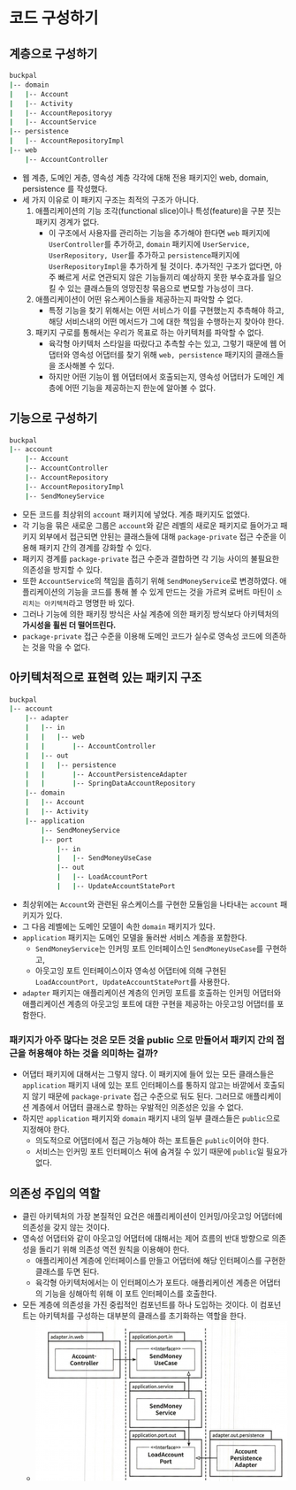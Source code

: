 # 코드 구성하기

## 계층으로 구성하기

```bash
buckpal
|-- domain
|   |-- Account
|   |-- Activity
|   |-- AccountRepositoryy
|   |-- AccountService
|-- persistence
|   |-- AccountRepositoryImpl
|-- web
    |-- AccountController
```

* 웹 계층, 도메인 게층, 영속성 계층 각각에 대해 전용 패키지인 web, domain, persistence 를 작성했다.
* 세 가지 이유로 이 패키지 구조는 최적의 구조가 아니다.
  1. 애플리케이션의 기능 조각(functional slice)이나 특성(feature)을 구분 짓는 패키지 경계가 없다.
     * 이 구조에서 사용자를 관리하는 기능을 추가해야 한다면 `web` 패키지에 `UserController`를 추가하고, `domain` 패키지에 
   `UserService, UserRepository, User`를 추가하고 `persistence`패키지에 `UserRepositoryImpl`을 추가하게 될 것이다.
   추가적인 구조가 없다면, 아주 빠르게 서로 연관되지 않은 기능들끼리 예상하지 못한 부수효과를 일으킬 수 있는 클래스들의 엉망진창 묶음으로 변모할 가능성이 크다.
  2. 애플리케이션이 어떤 유스케이스들을 제공하는지 파악할 수 없다.
     * 특정 기능을 찾기 위해서는 어떤 서비스가 이를 구현했는지 추측해야 하고, 해당 서비스내의 어떤 메서드가 그에 대한 책임을 수행하는지 찾아야 한다.
  3. 패키지 구로를 통해서는 우리가 목표로 하는 아키텍처를 파악할 수 없다.
     * 육각형 아키텍처 스타일을 따랐다고 추측할 수는 있고, 그렇기 때문에 웹 어댑터와 영속성 어댑터를 찾기 위해 `web, persistence` 패키지의 클래스들을
      조사해볼 수 있다.
     * 하지만 어떤 기능이 웹 어댑터에서 호출되는지, 영속성 어댑터가 도메인 계층에 어떤 기능을 제공하는지 한눈에 알아볼 수 없다.

## 기능으로 구성하기

```bash
buckpal
|-- account
    |-- Account
    |-- AccountController
    |-- AccountRepository
    |-- AccountRepositoryImpl
    |-- SendMoneyService
```

* 모든 코드를 최상위의 `account` 패키지에 넣었다. 계층 패키지도 없앴다.
* 각 기능을 묶은 새로운 그룹은 `account`와 같은 레벨의 새로운 패키지로 들어가고 패키지 외부에서 접근되면 안된는 클래스들에 대해 `package-private` 접근 수준을
 이용해 패키지 간의 경계를 강화할 수 있다.
* 패키지 경계를 `package-private` 접근 수준과 결합하면 각 기능 사이의 불필요한 의존성을 방지할 수 있다.
* 또한 `AccountService`의 책임을 좁히기 위해 `SendMoneyService`로 변경하였다. 애플리케이션의 기능을 코드를 통해 볼 수 있게 만드는 것을
 가르켜 로버트 마틴이 `소리치는 아키텍처`라고 명명한 바 있다.
* 그러나 기능에 의한 패키징 방식은 사실 계층에 의한 패키징 방식보다 아키텍처의 **가시성을 휠씬 더 떨어뜨린다.**
* `package-private` 접근 수준을 이용해 도메인 코드가 실수로 영속성 코드에 의존하는 것을 막을 수 없다.

## 아키텍처적으로 표현력 있는 패키지 구조

```bash
buckpal
|-- account
    |-- adapter
    |   |-- in
    |   |   |-- web
    |   |       |-- AccountController
    |   |-- out
    |   |   |-- persistence
    |   |       |-- AccountPersistenceAdapter
    |   |       |-- SpringDataAccountRepository
    |-- domain
    |   |-- Account
    |   |-- Activity
    |-- application
        |-- SendMoneyService
        |-- port
            |-- in
            |   |-- SendMoneyUseCase
            |-- out
            |   |-- LoadAccountPort
            |   |-- UpdateAccountStatePort
```

* 최상위에는 `Account`와 관련된 유스케이스를 구현한 모듈임을 나타내는 `account` 패키지가 있다.
* 그 다음 레벨에는 도메인 모델이 속한 `domain` 패키지가 있다.
* `application` 패키지는 도메인 모델을 둘러싼 서비스 계층을 포함한다.
  * `SendMoneyService`는 인커밍 포트 인터페이스인 `SendMoneyUseCase`를 구현하고, 
  * 아웃고잉 포트 인터페이스이자 영속성 어댑터에 의해 구현된 `LoadAccountPort, UpdateAccountStatePort`를 사용한다.
* `adapter` 패키지는 애플리케이션 계층의 인커밍 포트를 호출하는 인커밍 어댑터와 애플리케이션 계층의 아웃고잉 포트에 대한 구현을 제공하는 아웃고잉 어댑터를 포함한다.

### 패키지가 아주 많다는 것은 모든 것을 public 으로 만들어서 패키지 간의 접근을 허용해야 하는 것을 의미하는 걸까?

* 어댑터 패키지에 대해서는 그렇지 않다. 이 패키지에 들어 있는 모든 클래스들은 `application` 패키지 내에 있는 포트 인터페이스를 통하지 않고는
 바깥에서 호출되지 않기 때문에 `package-private` 접근 수준으로 둬도 된다. 그러므로 애플리케이션 계층에서 어댑터 클래스로 향하는 우발적인 의존성은 있을 수 없다.
* 하지만 `application` 패키지와 `domain` 패키지 내의 일부 클래스들은 `public`으로 지정해야 한다.
  * 의도적으로 어댑터에서 접근 가능해야 하는 포트들은 `public`이어야 한다.
  * 서비스는 인커밍 포트 인터페이스 뒤에 숨겨질 수 있기 때문에 `public`일 필요가 없다.

## 의존성 주입의 역할

* 클린 아키텍처의 가장 본질적인 요건은 애플리케이션이 인커밍/아웃고잉 어댑터에 의존성을 갖지 않는 것이다.
* 영속성 어댑터와 같이 아웃고잉 어댑터에 대해서는 제어 흐름의 반대 방향으로 의존성을 돌리기 위해 의존성 역전 원칙을 이용해야 한다.
  * 애플리케이션 계층에 인터페이스를 만들고 어댑터에 해당 인터페이스를 구현한 클래스를 두면 된다.
  * 육각형 아키텍처에서는 이 인터페이스가 포트다. 애플리케이션 계층은 어댑터의 기능을 싱해아힉 위해 이 포트 인터페이스를 호출한다.
* 모든 계층에 의존성을 가진 중립적인 컴포넌트를 하나 도입하는 것이다. 이 컴포넌트는 아키텍처를 구성하는 대부분의 클래스를 초기화하는 역할을 한다.
  * ![의존성 역전](../image/DIP.png)
